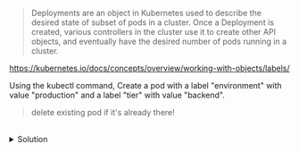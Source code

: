 > Deployments are an object in Kubernetes used to describe the desired state of subset of pods in a cluster. Once a
> Deployment is created, various controllers in the cluster use it to create other API objects, and eventually have the
> desired number of pods running in a cluster.

https://kubernetes.io/docs/concepts/overview/working-with-objects/labels/

Using the kubectl command, Create a pod with a label "environment" with value "production" and a label "tier" with
value "backend".

> delete existing pod if it's already there!

<br>
<details><summary>Solution</summary>
<br>

```plain
kubectl run my-pod --image=nginx --labels="environment=production,tier=backend"
```{{exec}}

</details>
